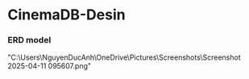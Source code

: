 # CinemaDB-Desin
### ERD model 

"C:\Users\NguyenDucAnh\OneDrive\Pictures\Screenshots\Screenshot 2025-04-11 095607.png"
